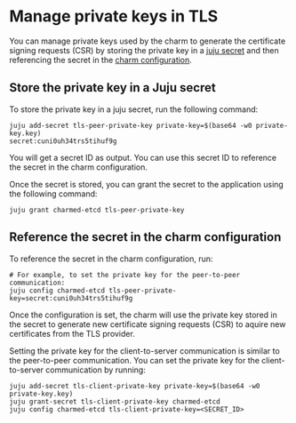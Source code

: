 # Manage private keys in TLS

You can manage private keys used by the charm to generate the certificate signing requests (CSR) by storing the private key in a [juju secret](https://canonical-juju.readthedocs-hosted.com/en/latest/user/reference/secret/) and then referencing the secret in the [charm configuration](https://canonical-juju.readthedocs-hosted.com/en/latest/user/howto/manage-applications/#configure-an-application).

## Store the private key in a Juju secret
To store the private key in a juju secret, run the following command:

```shell
juju add-secret tls-peer-private-key private-key=$(base64 -w0 private-key.key)
secret:cuni0uh34trs5tihuf9g
```
You will get a secret ID as output. You can use this secret ID to reference the secret in the charm configuration.

Once the secret is stored, you can grant the secret to the application using the following command:

```shell
juju grant charmed-etcd tls-peer-private-key
```

## Reference the secret in the charm configuration

To reference the secret in the charm configuration, run:

```shell
# For example, to set the private key for the peer-to-peer communication:
juju config charmed-etcd tls-peer-private-key=secret:cuni0uh34trs5tihuf9g
```

Once the configuration is set, the charm will use the private key stored in the secret to generate new certificate signing requests (CSR) to aquire new certificates from the TLS provider.

Setting the private key for the client-to-server communication is similar to the peer-to-peer communication. You can set the private key for the client-to-server communication by running:

```shell
juju add-secret tls-client-private-key private-key=$(base64 -w0 private-key.key)
juju grant-secret tls-client-private-key charmed-etcd
juju config charmed-etcd tls-client-private-key=<SECRET_ID>
```


